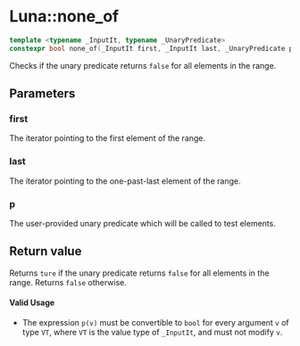 # Luna::none_of

```c++
template <typename _InputIt, typename _UnaryPredicate>
constexpr bool none_of(_InputIt first, _InputIt last, _UnaryPredicate p)
```

Checks if the unary predicate returns `false` for all elements in the range. 



## Parameters
### first
The iterator pointing to the first element of the range. 

### last
The iterator pointing to the one-past-last element of the range. 

### p
The user-provided unary predicate which will be called to test elements. 

## Return value
Returns `ture` if the unary predicate returns `false` for all elements in the range. Returns `false` otherwise. 

#### Valid Usage
* The expression `p(v)` must be convertible to `bool` for every argument `v` of type `VT`, where `VT` is the value type of `_InputIt`, and must not modify `v`. 

